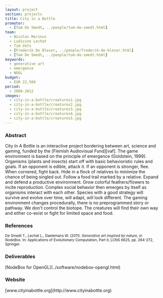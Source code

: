 ```yaml
---
layout: project
section: projects
title: City in a Bottle
promotor:
  - [Tom De Smedt, ../people/tom-de-smedt.html]
team:
  - Nicolas Marinus
  - Ludivine Lechat
  - Tim Vets
  - [Frederik De Bleser, ../people/frederik-de-bleser.html]
  - [Tom De Smedt, ../people/tom-de-smedt.html]
keywords:
  - generative art
  - emergence
  - NOGL
budget:
  - EUR 22,560
period:
  - 2008-2012
images:
  - city-in-a-bottle/creatures1.jpg
  - city-in-a-bottle/creatures2.jpg
  - city-in-a-bottle/creatures3.jpg
  - city-in-a-bottle/creatures4.jpg
  - city-in-a-bottle/creatures5.jpg
---
```


<h3>Abstract</h3>
City In A Bottle is an interactive project bordering between art, science and gaming, funded by the [Flemish Audiovisual Fund][vaf]. The game environment is based on the principle of emergence (Goldstein, 1999). Organisms (plants and insects) start off with basic behavioristic rules and goals. If an opponent is edible, attack it. If an opponent is stronger, flee. When cornered, fight back. Hide in a flock of relatives to minimize the chance of being singled out. Follow a food trail marked by a relative. Expand and defend a productive environment. Grow colorful feathers/flowers to incite reproduction. Complex social behavior then emerges by itself as organisms interact with each other. Species with a good strategy will survive and evolve over time, will adapt, will look different. The gaming environment changes procedurally, there is no preprogrammed story or pathway. We don't control the biotope. The creatures will find their own way and either co-exist or fight for limited space and food.

<h3>References</h3>
<p class="cite"><small>De Smedt T., Lechat L., Daelemans W. (2011). <cite>Generative art inspired by nature, in NodeBox.</cite> In: Applications of Evolutionary Computation, Part II, LCNS 6625, pp. 264-272, Springer.</small></p>

<h3>Deliverables</h3>
[NodeBox for OpenGL](../software/nodebox-opengl.html)

<h3>Website</h3>
[www.cityinabottle.org](http://www.cityinabottle.org)

[vaf]: http://www.vaf.be/
